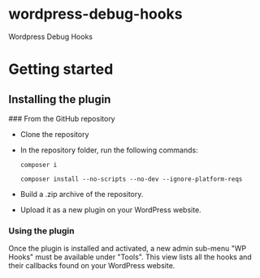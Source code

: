 # wordpress-debug-hooks
Wordpress Debug Hooks

# Getting started

## Installing the plugin

### From the GitHub repository

- Clone the repository
- In the repository folder, run the following commands:

    `composer i`

    `composer install --no-scripts --no-dev --ignore-platform-reqs`

- Build a .zip archive of the repository.
- Upload it as a new plugin on your WordPress website.

### Using the plugin

Once the plugin is installed and activated, a new admin sub-menu "WP Hooks" must be available under "Tools". This view lists all the hooks and their callbacks found on your WordPress website.

